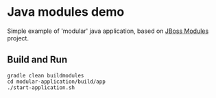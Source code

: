 Java modules demo
=================
Simple example of 'modular' java application, 
based on [JBoss Modules](https://github.com/jboss-modules/jboss-modules) project.


Build and Run
-------------
```gradle clean buildmodules```   
```cd modular-application/build/app```   
```./start-application.sh```